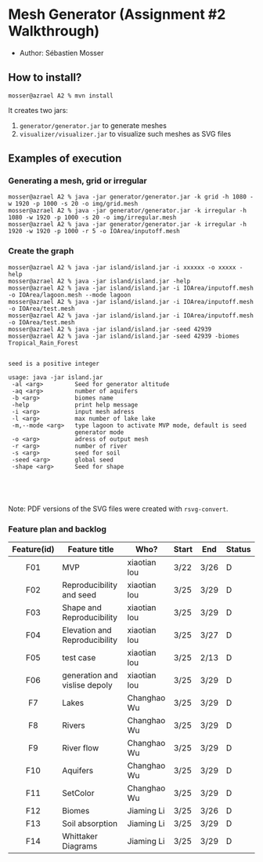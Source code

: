 # Mesh Generator (Assignment #2 Walkthrough)

  - Author: Sébastien Mosser

## How to install?

```
mosser@azrael A2 % mvn install
```

It creates two jars:

  1. `generator/generator.jar` to generate meshes
  2. `visualizer/visualizer.jar` to visualize such meshes as SVG files

## Examples of execution

### Generating a mesh, grid or irregular

```
mosser@azrael A2 % java -jar generator/generator.jar -k grid -h 1080 -w 1920 -p 1000 -s 20 -o img/grid.mesh
mosser@azrael A2 % java -jar generator/generator.jar -k irregular -h 1080 -w 1920 -p 1000 -s 20 -o img/irregular.mesh
mosser@azrael A2 % java -jar generator/generator.jar -k irregular -h 1920 -w 1920 -p 1000 -r 5 -o IOArea/inputoff.mesh
```
### Create the graph
```
mosser@azrael A2 % java -jar island/island.jar -i xxxxxx -o xxxxx -help    
mosser@azrael A2 % java -jar island/island.jar -help
mosser@azrael A2 % java -jar island/island.jar -i IOArea/inputoff.mesh -o IOArea/lagoon.mesh --mode lagoon   
mosser@azrael A2 % java -jar island/island.jar -i IOArea/inputoff.mesh -o IOArea/test.mesh   
mosser@azrael A2 % java -jar island/island.jar -i IOArea/inputoff.mesh -o IOArea/test.mesh 
mosser@azrael A2 % java -jar island/island.jar -seed 42939
mosser@azrael A2 % java -jar island/island.jar -seed 42939 -biomes Tropical_Rain_Forest


seed is a positive integer

usage: java -jar island.jar
 -al <arg>         Seed for generator altitude
 -aq <arg>         number of aquifers
 -b <arg>          biomes name
 -help             print help message
 -i <arg>          input mesh adress
 -l <arg>          max number of lake lake
 -m,--mode <arg>   type lagoon to activate MVP mode, default is seed
                   generator mode
 -o <arg>          adress of output mesh
 -r <arg>          number of river
 -s <arg>          seed for soil
 -seed <arg>       global seed
 -shape <arg>      Seed for shape

  



```


Note: PDF versions of the SVG files were created with `rsvg-convert`.
### Feature plan and backlog
| Feature(id) | Feature title | Who? | Start | End | Status |
|:--:|---------------|------|-------|-----|--------|
|F01 | MVP| xiaotian lou | 3/22 | 3/26 | D |
|F02 | Reproducibility and seed| xiaotian lou | 3/25 | 3/29  | D |
|F03 | Shape and Reproducibility| xiaotian lou | 3/25| 3/29 | D |
|F04 | Elevation and Reproducibility| xiaotian lou | 3/25 | 3/27 | D |
|F05 | test case| xiaotian lou | 3/25 | 2/13 | D |
|F06 | generation and vislise depoly| xiaotian lou | 3/25 | 3/29  | D |
|F7 | Lakes| Changhao Wu | 3/25 | 3/29 | D |
|F8 | Rivers| Changhao Wu | 3/25 | 3/29 | D |
|F9 | River flow| Changhao Wu | 3/25 | 3/29  | D |
|F10 | Aquifers| Changhao Wu | 3/25 | 3/29 | D |
|F11 | SetColor| Changhao Wu | 3/25 | 3/29  | D |
|F12 |Biomes| Jiaming Li | 3/25 | 3/26 | D |
|F13 |Soil absorption| Jiaming Li | 3/25 | 3/29 | D |
|F14| Whittaker Diagrams| Jiaming Li | 3/25 | 3/29  | D |
